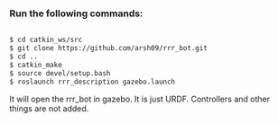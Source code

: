 ### Run the following commands: 

```bash

$ cd catkin_ws/src
$ git clone https://github.com/arsh09/rrr_bot.git
$ cd ..
$ catkin_make
$ source devel/setup.bash
$ roslaunch rrr_description gazebo.launch 
```

It will open the rrr_bot in gazebo. It is just URDF. Controllers and other things are not added.